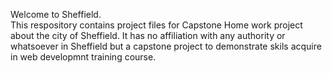 Welcome to Sheffield. <br> This respository contains project files for Capstone Home work project about the city of Sheffield. It has no affiliation with any authority or whatsoever in Sheffield but a capstone project to demonstrate skils acquire in web developmnt training course.
